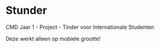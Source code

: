 # Stunder
CMD Jaar 1 - Project - Tinder voor Internationale Studenten


Deze werkt alleen op mobiele grootte!
